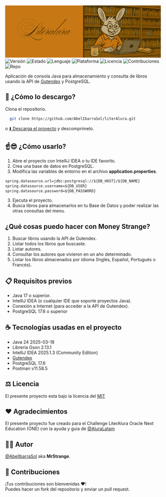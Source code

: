![Conejo Cambista](src/main/java/com/strangecorp/literalura/assets/banner.png)
![Versión](https://img.shields.io/badge/versión-1.0.0-blue) ![Estado](https://img.shields.io/badge/estado-Finalizado%20%2F%20Mejoras%20posibles-brightgreen) ![Lenguaje](https://img.shields.io/badge/Java-24-orange) ![Plataforma](https://img.shields.io/badge/Plataforma-Consola-lightgrey)
![Licencia](https://img.shields.io/badge/Licencia-MIT-blue) ![Contribuciones](https://img.shields.io/badge/Contribuciones-bienvenidas-blueviolet) ![Repo](https://img.shields.io/badge/Repositorio-activo-brightgreen)

Aplicación de consola Java para almacenamiento y consulta de libros usando la API de [Gutendex](https://github.com/garethbjohnson/gutendex) y PostgreSQL.

## :floppy_disk: ¿Cómo lo descargo?
Clona el repositorio.
```bash
  git clone https://github.com/AbelIbarraSol/literAlura.git
```
o [:arrow_down: Descarga el proyecto](https://github.com/AbelIbarraSol/conversorDeMonedas/archive/refs/heads/main.zip) y descomprimelo.

## :point_up::sunglasses: ¿Cómo usarlo?

1. Abre el proyecto con IntelliJ IDEA o tu IDE favorito.
2. Crea una base de datos en PostgreSQL.
3. Modifica las variables de entorno en el archivo **application.properties**.
```properties
spring.datasource.url=jdbc:postgresql://${DB_HOST}/${DB_NAME}
spring.datasource.username=${DB_USER}
spring.datasource.password=${DB_PASSWORD}
```
3. Ejecuta el proyecto.
4. Busca libros para almacenarlos en tu Base de Datos y poder realizar las otras consultas del menu.

## ¿Qué cosas puedo hacer con Money Strange?
1. Buscar libros usando la API de Gutendex.<br>
2. Listar todos los libros que buscaste.<br>
3. Listar autores.
4. Consultar los autores que vivieron en un año determinado.<br>
5. Listar los libros almacenados por idioma (Inglés, Español, Portugués o Francés).<br>

## :clipboard: Requisitos previos
- Java 17 o superior.
- IntelliJ IDEA (o cualquier IDE que soporte proyectos Java).
- Conexión a Internet (para acceder a la API de Gutendex).
- PostgreSQL 17.6 o superior

## :coffee: Tecnologías usadas en el proyecto
- Java 24 2025-03-18
- Libreria Gson 2.13.1
- IntelliJ IDEA 2025.1.3 (Community Edition)
- [Gutendex](https://github.com/garethbjohnson/gutendex)
- PostgreSQL 17.6
- Postman v11.58.5

## ⚖ Licencia
El presente proyecto esta bajo la licencia del [MIT](https://choosealicense.com/licenses/mit/)

## :heart: Agradecimientos
El presente proyecto fue creado para el Challenge LiterAlura Oracle Next Education (ONE) con la ayuda y guia de [@AluraLatam](https://www.linkedin.com/school/alura-latam/posts/?feedView=all)

## 👨‍💻 Autor
[@AbelIbarraSol](https://github.com/AbelIbarraSol) aka **MrStrange**.

## :raised_hands: Contribuciones

¡Tus contribuciones son bienvenidas :heart:!<br>Puedes hacer un fork del repositorio y enviar un pull request.